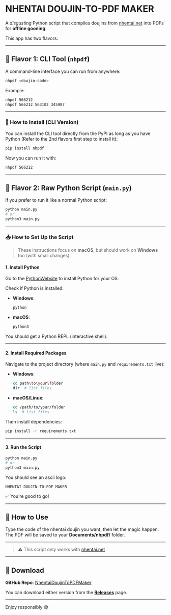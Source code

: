 # NHENTAI DOUJIN-TO-PDF MAKER

A *disgusting* Python script that compiles doujins from [nhentai.net](https://nhentai.net) into PDFs for **offline gooning**.

This app has two flavors:

---

## 🧱 Flavor 1: CLI Tool (`nhpdf`)

A command-line interface you can run from anywhere:

```bash
nhpdf <doujin-code>
```

Example:
```bash
nhpdf 566212
nhpdf 566212 563102 345987
```

---

### 🔧 How to Install (CLI Version)

You can install the CLI tool directly from the PyPI as long as you have Python (Refer to the 2nd flavors first step to install it):

```bash
pip install nhpdf
```

Now you can run it with:

```bash
nhpdf 566212
```

---

## 🐍 Flavor 2: Raw Python Script (`main.py`)

If you prefer to run it like a normal Python script:

```bash
python main.py
# or
python3 main.py
```

---

### 📥 How to Set Up the Script

> These instructions focus on **macOS**, but should work on **Windows** too (with small changes).

#### 1. Install Python

Go to the [PythonWebsite](https://www.python.org/downloads/) to install Python for your OS.

Check if Python is installed:

- **Windows**:
  ```bash
  python
  ```

- **macOS**:
  ```bash
  python3
  ```

You should get a Python REPL (interactive shell).

---

#### 2. Install Required Packages

Navigate to the project directory (where `main.py` and `requirements.txt` live):

- **Windows**:
  ```bash
  cd path\to\your\folder
  dir  # list files
  ```

- **macOS/Linux**:
  ```bash
  cd /path/to/your/folder
  ls  # list files
  ```

Then install dependencies:

```bash
pip install -r requirements.txt
```

---

#### 3. Run the Script

```bash
python main.py
# or
python3 main.py
```

You should see an ascii logo:

```
NHENTAI DOUJIN-TO-PDF MAKER
```

✅ You’re good to go!

---

## 🧙 How to Use

Type the code of the nhentai doujin you want, then let the magic happen. The PDF will be saved to your **Documents/nhpdf/** folder.

---

> ⚠️ This script only works with [nhentai.net](https://nhentai.net)

---

## 🔗 Download

**GitHub Repo**: [NhentaiDoujinToPDFMaker](https://github.com/Aze543/NhentaiDoujinToPDFMaker)

You can download either version from the **[Releases](https://github.com/Aze543/NhentaiDoujinToPDFMaker/releases)** page.

---

Enjoy responsibly 😅
